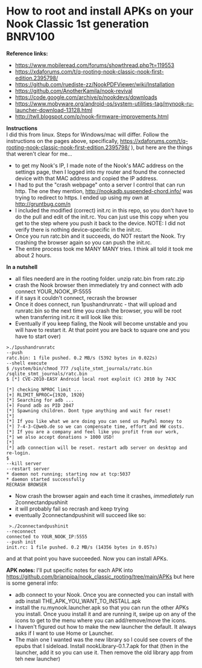 # How to root and install APKs on your Nook Classic 1st generation BNRV100 

**Reference links:**
* https://www.mobileread.com/forums/showthread.php?t=119553
* https://xdaforums.com/t/q-rooting-nook-classic-nook-first-edition.2395798/
* https://github.com/ruediste-zz/NookPDFViewer/wiki/Installation
* https://github.com/AnotherKamila/nook-revival
* https://code.google.com/archive/p/nookdevs/downloads
* https://www.mobyware.org/android-os/system-utilities-tag/mynook-ru-launcher-download-13128.html
* http://twll.blogspot.com/p/nook-firmware-improvements.html

**Instructions**  
I did this from linux. Steps for Windows/mac will differ.
Follow the instructions on the pages above, specifically, https://xdaforums.com/t/q-rooting-nook-classic-nook-first-edition.2395798/ ), but here are the things that weren't clear for me...
* to get my Nook's IP, I made note of the Nook's MAC address on the settings page, then I logged into my router and found the connected device with that MAC address and copied the IP address.
* I had to put the "crash webpage" onto a server I control that can run http. The one they mention, http://nookadb.suspended-chord.info/ was trying to redirect to https. I ended up using my own at http://gruntbug.com/n
* I included the modified (correct) init.rc in this repo, so you don't have to do the pull and edit of the init.rc. You can just use this copy when you get to the step where you push it back to the device. NOTE: I did not verify there is nothing device-specific in the init.rc.
* Once you run ratc.bin and it succeeds, do NOT restart the Nook. Try crashing the browser again so you can push the init.rc.
* The entire process took me MANY MANY tries. I think all told it took me about 2 hours.

**In a nutshell**
* all files neederd are in the rooting folder. unzip ratc.bin from ratc.zip
* crash the Nook browser then immediately try and connect with adb connect YOUR_NOOK_IP:5555
* if it says it couldn't connect, recrash the browser
* Once it does connect, run 1pushandrunratc - that will upload and runratc.bin so the next time you crash the browser, you will be root when transferring init.rc it will look like this:
* Eventually if you keep fialing, the Nook will become unstable and you will have to restart it. At that point you are back to square one and you have to start over)
```
>./1pushandrunratc
--push
ratc.bin: 1 file pushed. 0.2 MB/s (5392 bytes in 0.022s)
--shell execute
$ /system/bin/chmod 777 /sqlite_stmt_journals/ratc.bin
/sqlite_stmt_journals/ratc.bin
$ [*] CVE-2010-EASY Android local root exploit (C) 2010 by 743C

[*] checking NPROC limit ...
[+] RLIMIT_NPROC={1920, 1920}
[*] Searching for adb ...
[+] Found adb as PID 2047
[*] Spawning children. Dont type anything and wait for reset!
[*]
[*] If you like what we are doing you can send us PayPal money to
[*] 7-4-3-C@web.de so we can compensate time, effort and HW costs.
[*] If you are a company and feel like you profit from our work,
[*] we also accept donations > 1000 USD!
[*]
[*] adb connection will be reset. restart adb server on desktop and re-login.
$ 
--kill server
--restart server
* daemon not running; starting now at tcp:5037
* daemon started successfully
RECRASH BROWSER
```

* Now crash the browser again and each time it crashes, _immediately_ run 2connectandpushinit
* it will probably fail so recrash and keep trying
* eventually 2connectandpushinit will succeed like so:
```
 >./2connectandpushinit
--reconnect
connected to YOUR_NOOK_IP:5555
--push init
init.rc: 1 file pushed. 0.2 MB/s (14356 bytes in 0.057s)
```
and at that point you have succeeded. Now you can install APKs.

**APK notes:**
I'll put specific notes for each APK into https://github.com/brianpipa/nook_classic_rooting/tree/main/APKs but here is some general info:
* adb connect to your Nook. Once you are connected you can install with adb install THE_APK_YOU_WANT_TO_INSTALL.apk
* install the ru.mynook.launcher.apk so that you can run the other APKs you install. Once yuou install it and are running it, swipe up on any of the icons to get to the menu where you can add/remove/move the icons.
* I haven't figured out how to make the new launcher the default. It always asks if I want to use Home or Launcher.
* The main one I wanted was the new library so I could see covers of the epubs that I sideload. Install nookLibrary-0.1.7.apk for that (then in the launcher, add it so you can use it. Then remove the old library app from teh new launcher)
